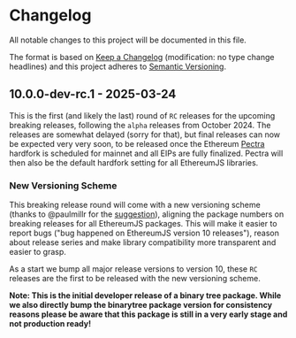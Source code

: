 # Changelog

All notable changes to this project will be documented in this file.

The format is based on [Keep a Changelog](http://keepachangelog.com/en/1.0.0/)
(modification: no type change headlines) and this project adheres to
[Semantic Versioning](http://semver.org/spec/v2.0.0.html).

## 10.0.0-dev-rc.1 - 2025-03-24

This is the first (and likely the last) round of `RC` releases for the upcoming breaking releases, following the `alpha` releases from October 2024. The releases are somewhat delayed (sorry for that), but final releases can now be expected very very soon, to be released once the Ethereum [Pectra](https://eips.ethereum.org/EIPS/eip-7600) hardfork is scheduled for mainnet and all EIPs are fully finalized. Pectra will then also be the default hardfork setting for all EthereumJS libraries.

### New Versioning Scheme

This breaking release round will come with a new versioning scheme (thanks to @paulmillr for the [suggestion](https://github.com/ethereumjs/ethereumjs-monorepo/issues/3748)), aligning the package numbers on breaking releases for all EthereumJS packages. This will make it easier to report bugs ("bug happened on EthereumJS version 10 releases"), reason about release series and make library compatibility more transparent and easier to grasp.

As a start we bump all major release versions to version 10, these `RC` releases are the first to be released with the new versioning scheme.

**Note: This is the initial developer release of a binary tree package. While we also directly bump the binarytree package version for consistency reasons please be aware that this package is still in a very early stage and not production ready!**

